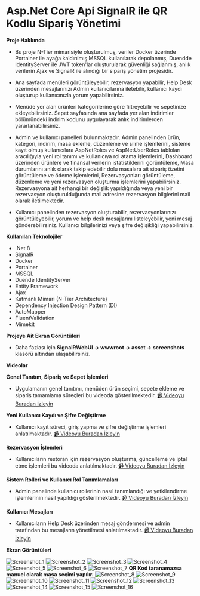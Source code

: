 ﻿# Asp.Net Core Api SignalR ile QR Kodlu Sipariş Yönetimi

**Proje Hakkında**

* Bu proje N-Tier mimarisiyle oluşturulmuş, veriler Docker üzerinde Portainer ile ayağa kaldırılmış MSSQL kullanılarak depolanmış,
Duendde IdentityServer ile JWT token'lar oluşturularak güvenliği sağlanmış,
anlık verilerin Ajax ve SignalR ile alındığı bir sipariş yönetim projesidir.

* Ana sayfada menüleri görüntüleyebilir, rezervasyon yapabilir, Help Desk üzerinden mesajlarınızı Admin kullanıcılarına iletebilir, kullanıcı kaydı oluşturup kullanıcınızla yorum yapabilirsiniz.

* Menüde yer alan ürünleri kategorilerine göre filtreyebilir ve sepetinize ekleyebilirsiniz. Sepet sayfasında ana sayfada yer alan indirimler bölümündeki indirim kodunu uygulayarak anlık indirimlerden yararlanabilirsiniz.

* Admin ve kullanıcı panelleri bulunmaktadır. Admin panelinden ürün, kategori, indirim, masa ekleme, düzenleme ve silme işlemlerini, 
sisteme kayıt olmuş kullanıcılara AspNetRoles ve AspNetUserRoles tabloları aracılığıyla yeni rol tanımı ve kullanıcıya rol atama işlemlerini,
Dashboard üzerinden ürünlere ve finansal verilerin istatistiklerini görüntüleme,
Masa durumlarını anlık olarak takip edebilir dolu masalara ait sipariş özetini görüntüleme ve ödeme işlemlerini,
Rezervasyonları görüntüleme, düzenleme ve yeni rezervasyon oluşturma işlemlerini yapabilirsiniz. Rezervasyona ait herhangi bir değişlik yapıldığında veya yeni bir rezervasyon oluşturulduğunda mail adresine rezervasyon bilglerini mail olarak iletilmektedir.

* Kullanıcı panelinden rezervasyon oluşturabilir, rezervasyonlarınızı görüntüleyebilir, yorum ve help desk mesajlarını listeleyebilir, yeni mesaj gönderebilirsiniz. Kullanıcı bilgilerinizi veya şifre değişikliği yapabilirsiniz.

**Kullanılan Teknolojiler**

- .Net 8
- SignalR
- Docker
- Portainer
- MSSQL
- Duende IdentityServer
- Entity Framework
- Ajax
- Katmanlı Mimari (N-Tier Architecture)
- Dependency Injection Design Pattern (DI)
- AutoMapper
- FluentValidation
- Mimekit

**Projeye Ait Ekran Görüntüleri**
- Daha fazlası için **SignalRWebUI -> wwwroot -> asset -> screenshots** klasörü altından ulaşabilirsiniz.

**Videolar**

**Genel Tanıtım, Sipariş ve Sepet İşlemleri**
- Uygulamanın genel tanıtımı, menüden ürün seçimi, sepete ekleme ve sipariş tamamlama süreçleri bu videoda gösterilmektedir.
[📹 Videoyu Buradan İzleyin](https://drive.google.com/file/d/1AgUnYt6dNhfMWfq1OiLdy5XJlqF7wN1M/view?usp=sharing)

**Yeni Kullanıcı Kaydı ve Şifre Değiştirme**
- Kullanıcı kayıt süreci, giriş yapma ve şifre değiştirme işlemleri anlatılmaktadır.
[📹 Videoyu Buradan İzleyin](https://drive.google.com/file/d/1J0Q6KNK329dvdRTRAzORIcUIr1ODqf4Q/view?usp=sharing)

**Rezervasyon İşlemleri**
- Kullanıcıların restoran için rezervasyon oluşturma, güncelleme ve iptal etme işlemleri bu videoda anlatılmaktadır.
[📹 Videoyu Buradan İzleyin](https://drive.google.com/file/d/1FgNCwyAGrY9KBozFw3LUkzDIwBo3iwQJ/view?usp=sharing)

**Sistem Rolleri ve Kullanıcı Rol Tanımlamaları**
- Admin panelinde kullanıcı rollerinin nasıl tanımlandığı ve yetkilendirme işlemlerinin nasıl yapıldığı gösterilmektedir.
[📹 Videoyu Buradan İzleyin](https://drive.google.com/file/d/19w6Y77V_9H6LEL5sMa_cNwHDj_oXH2Xl/view?usp=sharing)

**Kullanıcı Mesajları**
- Kullanıcıların Help Desk üzerinden mesaj göndermesi ve admin tarafından bu mesajların yönetilmesi anlatılmaktadır.
[📹 Videoyu Buradan İzleyin](https://drive.google.com/file/d/1EHcHX7v6OyFi7utZSIiI5zJQ2hwMl5jO/view?usp=sharing)

**Ekran Görüntüleri**

![Screenshot_1](SignalRWebUI/wwwroot/asset/screenshots/main.jpg)
![Screenshot_2](SignalRWebUI/wwwroot/asset/screenshots/menu_1.jpg)
![Screenshot_3](SignalRWebUI/wwwroot/asset/screenshots/menu_2.jpg)
![Screenshot_4](SignalRWebUI/wwwroot/asset/screenshots/login.jpg)
![Screenshot_5](SignalRWebUI/wwwroot/asset/screenshots/register.jpg)
![Screenshot_6](SignalRWebUI/wwwroot/asset/screenshots/docker.jpg)
![Screenshot_7](SignalRWebUI/wwwroot/asset/screenshots/portainer.jpg)
**QR Kod taranamazsa manuel olarak masa seçimi yapılır.**
![Screenshot_8](SignalRWebUI/wwwroot/asset/screenshots/default_restaurant_tables.jpg)
![Screenshot_9](SignalRWebUI/wwwroot/asset/screenshots/admin_dashboard_.jpg)
![Screenshot_10](SignalRWebUI/wwwroot/asset/screenshots/money_case_.jpg)
![Screenshot_11](SignalRWebUI/wwwroot/asset/screenshots/money_case_history.jpg)
![Screenshot_12](SignalRWebUI/wwwroot/asset/screenshots/tables.jpg)
![Screenshot_13](SignalRWebUI/wwwroot/asset/screenshots/table_status.jpg)
![Screenshot_14](SignalRWebUI/wwwroot/asset/screenshots/system_roles.jpg)
![Screenshot_15](SignalRWebUI/wwwroot/asset/screenshots/users_list.jpg)
![Screenshot_16](SignalRWebUI/wwwroot/asset/screenshots/user_roles.jpg)